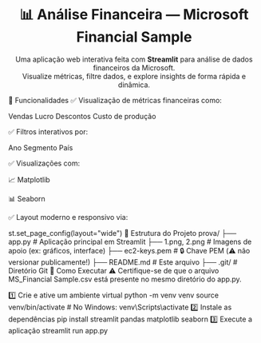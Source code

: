 <h1 align="center">📊 Análise Financeira — Microsoft Financial Sample</h1> <p align="center"> Uma aplicação web interativa feita com <strong>Streamlit</strong> para análise de dados financeiros da Microsoft. <br> Visualize métricas, filtre dados, e explore insights de forma rápida e dinâmica. </p>
🧰 Funcionalidades
✅ Visualização de métricas financeiras como:

Vendas
Lucro
Descontos
Custo de produção

✅ Filtros interativos por:

Ano
Segmento
País

✅ Visualizações com:

📈 Matplotlib

📊 Seaborn

✅ Layout moderno e responsivo via:

st.set_page_config(layout="wide")
📁 Estrutura do Projeto
prova/
├── app.py              # Aplicação principal em Streamlit
├── 1.png, 2.png        # Imagens de apoio (ex: gráficos, interface)
├── ec2-keys.pem        # 🔒 Chave PEM (⚠️ não versionar publicamente!)
├── README.md           # Este arquivo
├── .git/               # Diretório Git
🚀 Como Executar
⚠️ Certifique-se de que o arquivo MS_Financial Sample.csv está presente no mesmo diretório do app.py.

1️⃣ Crie e ative um ambiente virtual
python -m venv venv
source venv/bin/activate  # No Windows: venv\Scripts\activate
2️⃣ Instale as dependências
pip install streamlit pandas matplotlib seaborn
3️⃣ Execute a aplicação
streamlit run app.py
